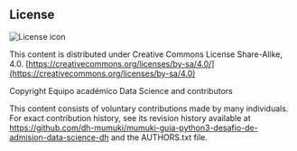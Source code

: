 ## License
![License icon](https://licensebuttons.net/l/by-sa/3.0/88x31.png)

This content is distributed under Creative Commons License Share-Alike, 4.0. [https://creativecommons.org/licenses/by-sa/4.0/](https://creativecommons.org/licenses/by-sa/4.0)

Copyright Equipo académico Data Science and contributors

This content consists of voluntary contributions made by many
individuals. For exact contribution history, see its revision history
available at https://github.com/dh-mumuki/mumuki-guia-python3-desafio-de-admision-data-science-dh and the AUTHORS.txt file.


